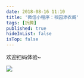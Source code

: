 ```yaml
---
date: 2018-08-16 11:10
title: '微信小程序：校园添衣阁'
tags: [折腾]
published: true
hideInList: false
isTop: false
---
```


欢迎扫码体验~

![](https://lmm.elizen.me/images/2018/08/tyg.jpg)